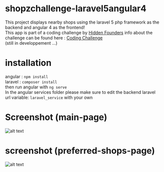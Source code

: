 # shopzchallenge-laravel5angular4
This project displays nearby shops using the laravel 5 php framework as the backend and angular 4 as the frontend!  
This app is part of a coding challenge by [Hidden Founders](https://github.com/hiddenfounders) info about the challenge can be found here : [Coding Challenge](https://github.com/hiddenfounders/web-coding-challenge/blob/master/coding-challenge.md)  
(still in developpement ...)

# installation
angular : ``` npm install ```  
laravel : ``` composer install ```  
then run angular with ``` ng serve ```  
In the angular services folder please make sure to edit the backend laravel url variable: ``` laravel_service ``` with your own

# Screenshot (main-page)
![alt text](https://i.imgur.com/4Ux5KuH.png)

# screenshot (preferred-shops-page)
![alt text](https://i.imgur.com/qGmiIhQ.png)
